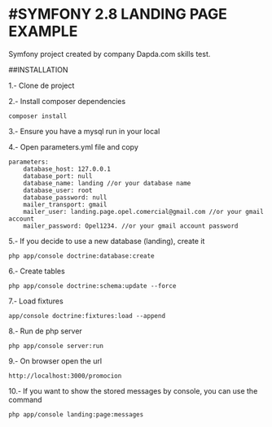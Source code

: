#SYMFONY 2.8 LANDING PAGE EXAMPLE
==================================

Symfony project created by company Dapda.com skills test.  

##INSTALLATION

1.- Clone de project

2.- Install composer dependencies

`composer install`

3.- Ensure you have a mysql run in your local

4.- Open parameters.yml file and copy

```
parameters:
    database_host: 127.0.0.1
    database_port: null
    database_name: landing //or your database name
    database_user: root
    database_password: null
    mailer_transport: gmail 
    mailer_user: landing.page.opel.comercial@gmail.com //or your gmail account
    mailer_password: Opel1234. //or your gmail account password
```

5.- If you decide to use a new database (landing), create it

`php app/console doctrine:database:create`

6.- Create tables

`php app/console doctrine:schema:update --force`

7.- Load fixtures

`app/console doctrine:fixtures:load --append`

8.- Run de php server

`php app/console server:run`

9.- On browser open the url

`http://localhost:3000/promocion`

10.- If you want to show the stored messages by console, you can use the command

`php app/console landing:page:messages`



